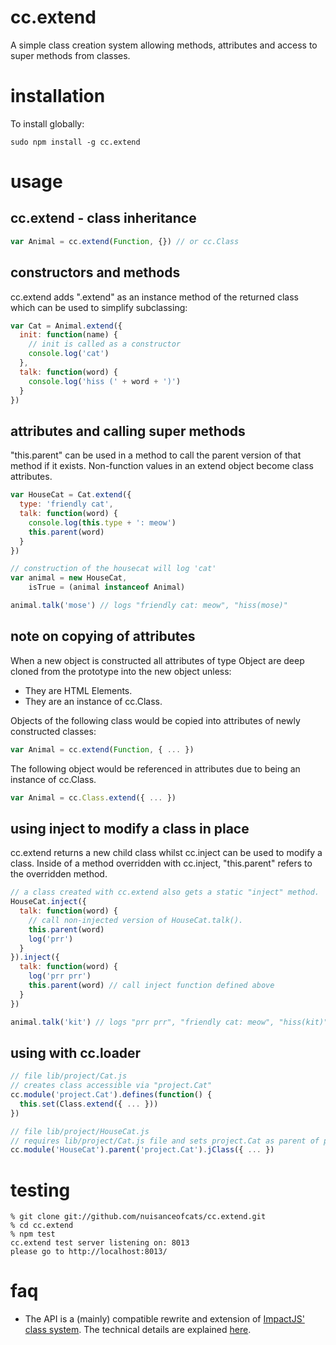 # cc.extend
A simple class creation system allowing methods, attributes and access to
super methods from classes.

# installation
To install globally:
```
sudo npm install -g cc.extend
```

# usage
## cc.extend - class inheritance
```javascript
var Animal = cc.extend(Function, {}) // or cc.Class
```

## constructors and methods
cc.extend adds ".extend" as an instance method of the returned class which
can be used to simplify subclassing:
```javascript
var Cat = Animal.extend({
  init: function(name) {
    // init is called as a constructor
    console.log('cat')
  },
  talk: function(word) {
    console.log('hiss (' + word + ')')
  }
})
```

## attributes and calling super methods
"this.parent" can be used in a method to call the parent version of that method if it exists. Non-function values in an extend object become class attributes.
```javascript
var HouseCat = Cat.extend({
  type: 'friendly cat',
  talk: function(word) {
    console.log(this.type + ': meow')
    this.parent(word)
  }
})

// construction of the housecat will log 'cat'
var animal = new HouseCat,
    isTrue = (animal instanceof Animal)

animal.talk('mose') // logs "friendly cat: meow", "hiss(mose)"
```

## note on copying of attributes
When a new object is constructed all attributes of type Object are deep cloned from the prototype into the new object unless:
* They are HTML Elements.
* They are an instance of cc.Class.

Objects of the following class would be copied into attributes of newly constructed classes:
```javascript
var Animal = cc.extend(Function, { ... })
```

The following object would be referenced in attributes due to being an instance of cc.Class.
```javascript
var Animal = cc.Class.extend({ ... })
```

## using inject to modify a class in place
cc.extend returns a new child class whilst cc.inject can be used to modify a class. Inside of a method overridden with cc.inject, "this.parent" refers to the overridden method.
```javascript
// a class created with cc.extend also gets a static "inject" method.
HouseCat.inject({
  talk: function(word) {
    // call non-injected version of HouseCat.talk().
    this.parent(word)
    log('prr')
  }
}).inject({
  talk: function(word) {
    log('prr prr')
    this.parent(word) // call inject function defined above
  }
})

animal.talk('kit') // logs "prr prr", "friendly cat: meow", "hiss(kit)", "prr"
```

## using with cc.loader
```javascript
// file lib/project/Cat.js
// creates class accessible via "project.Cat"
cc.module('project.Cat').defines(function() {
  this.set(Class.extend({ ... }))
})
```

```javascript
// file lib/project/HouseCat.js
// requires lib/project/Cat.js file and sets project.Cat as parent of project.HouseCat
cc.module('HouseCat').parent('project.Cat').jClass({ ... })
```

# testing
```
% git clone git://github.com/nuisanceofcats/cc.extend.git
% cd cc.extend
% npm test
cc.extend test server listening on: 8013
please go to http://localhost:8013/
```

# faq
 * The API is a (mainly) compatible rewrite and extension of [ImpactJS' class system](http://impactjs.com/documentation/class-reference/class). The technical details are explained [here](http://blog.buymeasoda.com/understanding-john-resigs-simple-javascript-i). 
